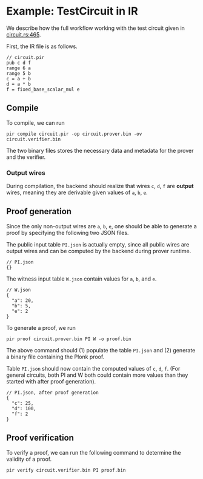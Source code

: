 # Example: TestCircuit in IR

We describe how the full workflow working with the test circuit given in
[circuit.rs:465](../src/plonk_core/src/circuit.rs#L465).

First, the IR file is as follows.
```
// circuit.pir
pub c d f
range 6 a
range 5 b
c = a + b
d = a * b
f = fixed_base_scalar_mul e
```

## Compile

To compile, we can run
```
pir compile circuit.pir -op circuit.prover.bin -ov circuit.verifier.bin
```
The two binary files stores the necessary data and metadata for the prover and
the verifier.

### Output wires

During compilation, the backend should realize that wires `c`, `d`, `f` are
**output** wires, meaning they are derivable given values of `a`, `b`, `e`.

## Proof generation

Since the only non-output wires are `a`, `b`, `e`, one should be able to
generate a proof by specifying the following two JSON files.

The public input table `PI.json` is actually empty, since all public wires are
output wires and can be computed by the backend during prover runtime.

```
// PI.json
{}
```

The witness input table `W.json` contain values for `a`, `b`, and `e`.

```
// W.json
{
  "a": 20,
  "b": 5,
  "e": 2
}
```

To generate a proof, we run

```
pir proof circuit.prover.bin PI W -o proof.bin
```

The above command should (1) populate the table `PI.json` and (2) generate a
binary file containing the Plonk proof.

Table `PI.json` should now contain the computed values of `c`, `d`, `f`. (For
general circuits, both PI and W both could contain more values than they
started with after proof generation).

```
// PI.json, after proof generation
{
  "c": 25,
  "d": 100,
  "f": 2
}
```

## Proof verification

To verify a proof, we can run the following command to determine the validity of
a proof.

```
pir verify circuit.verifier.bin PI proof.bin
```
